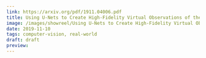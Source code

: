 ```yaml
---
link: https://arxiv.org/pdf/1911.04006.pdf
title: Using U-Nets to Create High-Fidelity Virtual Observations of the Solar Corona
image: /images/showreel/Using U-Nets to Create High-Fidelity Virtual Observations of the Solar Corona.jpg
date: 2019-11-10
tags: computer-vision, real-world
draft: draft
preview:
---
```



